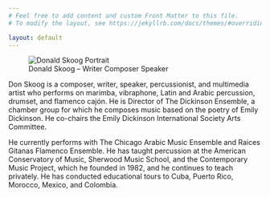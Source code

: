 ```yaml
---
# Feel free to add content and custom Front Matter to this file.
# To modify the layout, see https://jekyllrb.com/docs/themes/#overriding-theme-defaults

layout: default
---
```

<section markdown=1>
<figure markdown=1>
<img src="images/portrait.jpg" alt="Donald Skoog Portrait">
<figcaption>Donald Skoog – Writer Composer Speaker</figcaption>
</figure>
<p>Don Skoog is a composer, writer, speaker, percussionist, and multimedia artist who performs on marimba, vibraphone, Latin and Arabic percussion, drumset, and flamenco cajón. He is Director of The Dickinson Ensemble, a chamber group for which he composes music based on the poetry of Emily Dickinson. He co-chairs the Emily Dickinson International Society Arts Committee.</p>
<p>He currently performs with The Chicago Arabic Music Ensemble and Raices Gitanas Flamenco Ensemble. He has taught percussion at the American Conservatory of Music, Sherwood Music School, and the Contemporary Music Project, which he founded in 1982, and he continues to teach privately. He has conducted educational tours to Cuba, Puerto Rico, Morocco, Mexico, and Colombia.</p>
</section>

